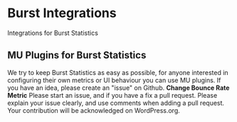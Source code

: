 # Burst Integrations
Integrations for Burst Statistics
## MU Plugins for Burst Statistics

We try to keep Burst Statistics as easy as possible, for anyone interested in configuring their own metrics or UI behaviour you can use MU plugins. If you have an idea, please create an "issue" on Github.
**Change Bounce Rate Metric** Please start an issue, and if you have a fix a pull request. Please explain your issue clearly, and use comments when adding a pull request. Your contribution will be acknowledged on WordPress.org.
